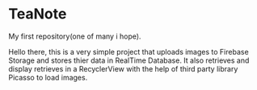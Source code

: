 # TeaNote
My first repository(one of many i hope).


Hello there, this is a very simple project that uploads images to Firebase Storage and stores thier data in RealTime Database. It 
also retrieves and display retrieves in a RecyclerView with the help of third party library Picasso to load images.
